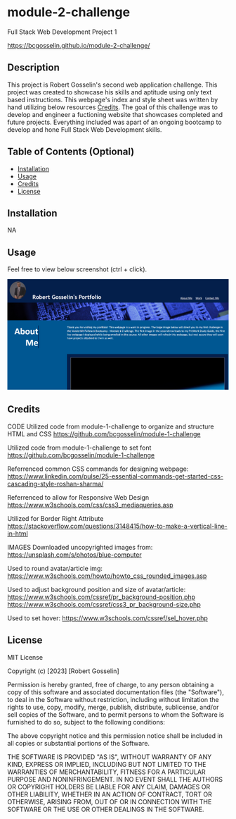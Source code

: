 # module-2-challenge

Full Stack Web Development Project 1

https://bcgosselin.github.io/module-2-challenge/

## Description

This project is Robert Gosselin's second web application challenge. This project was created to showcase his skills and aptitude using only text based instructions. This webpage's index and style sheet was written by hand utilizing below resources [Credits](#credits). The goal of this challenge was to develop and engineer a fuctioning website that showcases completed and future projects. Everything included was apart of an ongoing bootcamp to develop and hone Full Stack Web Development skills.

## Table of Contents (Optional)

- [Installation](#installation)
- [Usage](#usage)
- [Credits](#credits)
- [License](#license)

## Installation

NA

## Usage

Feel free to view below screenshot (ctrl + click).

![alt text](assets/images/screenshot.png)

## Credits

CODE
Utilized code from module-1-challenge to organize and structure HTML and CSS
    https://github.com/bcgosselin/module-1-challenge

Utilized code from module-1-challenge to set font
    https://github.com/bcgosselin/module-1-challenge

Referrenced common CSS commands for designing webpage:
    https://www.linkedin.com/pulse/25-essential-commands-get-started-css-cascading-style-roshan-sharma/

Referrenced to allow for Responsive Web Design
    https://www.w3schools.com/css/css3_mediaqueries.asp

Utilized for Border Right Attribute
    https://stackoverflow.com/questions/3148415/how-to-make-a-vertical-line-in-html
    
IMAGES
Downloaded uncopyrighted images from:
    https://unsplash.com/s/photos/blue-computer

Used to round avatar/article img:
    https://www.w3schools.com/howto/howto_css_rounded_images.asp

Used to adjust background position and size of avatar/article:
    https://www.w3schools.com/cssref/pr_background-position.php
    https://www.w3schools.com/cssref/css3_pr_background-size.php

Used to set hover:
    https://www.w3schools.com/cssref/sel_hover.php


## License

MIT License

Copyright (c) [2023] [Robert Gosselin]

Permission is hereby granted, free of charge, to any person obtaining a copy
of this software and associated documentation files (the "Software"), to deal
in the Software without restriction, including without limitation the rights
to use, copy, modify, merge, publish, distribute, sublicense, and/or sell
copies of the Software, and to permit persons to whom the Software is
furnished to do so, subject to the following conditions:

The above copyright notice and this permission notice shall be included in all
copies or substantial portions of the Software.

THE SOFTWARE IS PROVIDED "AS IS", WITHOUT WARRANTY OF ANY KIND, EXPRESS OR
IMPLIED, INCLUDING BUT NOT LIMITED TO THE WARRANTIES OF MERCHANTABILITY,
FITNESS FOR A PARTICULAR PURPOSE AND NONINFRINGEMENT. IN NO EVENT SHALL THE
AUTHORS OR COPYRIGHT HOLDERS BE LIABLE FOR ANY CLAIM, DAMAGES OR OTHER
LIABILITY, WHETHER IN AN ACTION OF CONTRACT, TORT OR OTHERWISE, ARISING FROM,
OUT OF OR IN CONNECTION WITH THE SOFTWARE OR THE USE OR OTHER DEALINGS IN THE
SOFTWARE.
